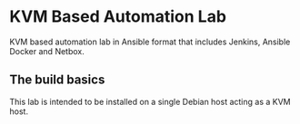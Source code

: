 # KVM Based Automation Lab
KVM based automation lab in Ansible format that includes Jenkins, Ansible
Docker and Netbox.

## The build basics
This lab is intended to be installed on a single Debian host acting as a KVM host.


